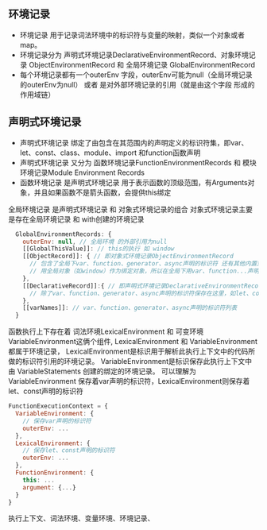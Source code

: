 ## 环境记录
+ 环境记录 用于记录词法环境中的标识符与变量的映射，类似一个对象或者map。
+ 环境记录分为 声明式环境记录DeclarativeEnvironmentRecord、对象环境记录 ObjectEnvironmentRecord 和 全局环境记录 GlobalEnvironmentRecord
+ 每个环境记录都有一个outerEnv 字段，outerEnv可能为null（全局环境记录的outerEnv为null） 或者 是对外部环境记录的引用（就是由这个字段 形成的作用域链）
## 声明式环境记录
+ 声明式环境记录 绑定了由包含在其范围内的声明定义的标识符集，即var、let、const、class、module、import 和function函数声明
+ 声明式环境记录 又分为 函数环境记录FunctionEnvironmentRecords 和 模块环境记录Module Environment Records
+ 函数环境记录 是声明式环境记录 用于表示函数的顶级范围，有Arguments对象，并且如果函数不是箭头函数，会提供this绑定


全局环境记录 是声明式环境记录 和 对象式环境记录的组合
对象式环境记录主要是存在全局环境记录 和 with创建的环境记录
```js
  GlobalEnvironmentRecords: {
    outerEnv: null, // 全局环境 的外部引用为null
    [[GlobalThisValue]]: // this的执行 如 window
    [[ObjectRecord]]: { // 即对象式环境记录ObjectEnvironmentRecord
      // 包含了全局下var、function、generator、async声明的标识符 还有其他内置对象 如Math、Date
      // 用全局对象（如window）作为绑定对象，所以在全局下用var、function...声明的变量可以通过window[变量名] 访问（或window.变量名）
    }, 
    [[DeclarativeRecord]]:{ // 即声明式环境记录DeclarativeEnvironmentRecord
      // 除了var、function、generator、async声明的标识符保存在这里，如let、const
    },
    [[varNames]]: // var、function、generator、async声明的标识符列表
  }
```

函数执行上下存在着 词法环境LexicalEnvironment 和 可变环境 VariableEnvironment这俩个组件,
LexicalEnvironment 和 VariableEnvironment都属于环境记录，
LexicalEnvironment是标识用于解析此执行上下文中的代码所做的标识符引用的环境记录。
VariableEnvironment是标识保存此执行上下文中由 VariableStatements 创建的绑定的环境记录。
可以理解为VariableEnvironment 保存着var声明的标识符，LexicalEnvironment则保存着let、const声明的标识符
```js
FunctionExecutionContext = {
  VariableEnvironment: {
    // 保存var声明的标识符
    outerEnv: ...
  },
  LexicalEnvironment: {
    // 保存let、const声明的标识符
    outerEnv: ...
  },
  FunctionEnvironment: {
    this: ...
    argument: {...}
  }
}
```
执行上下文、词法环境、变量环境、环境记录、